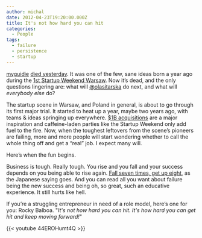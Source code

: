 ```yaml
---
author: michal
date: 2012-04-23T19:20:00.000Z
title: It's not how hard you can hit
categories:
  - People
tags:
  - failure
  - persistence
  - startup
---
```


[myguidie](http://myguidie.com/) [died yesterday](http://blog.myguidie.com/post/21658891033/thanks-for-an-amazing-journey). It was one of the few, sane ideas born a year ago during the [1st Startup Weekend Warsaw](/its-not-a-rodeo-cowboy). Now it’s dead, and the only questions lingering are: what will [@olasitarska](http://twitter.com/olasitarska) do next, and what will _everybody else_ do?

The startup scene in Warsaw, and Poland in general, is about to go through its first major trial. It started to heat up a year, maybe two years ago, with teams &amp; ideas springing up everywhere. [$1B acquisitions](http://techcrunch.com/2012/04/09/instagram-story-facebook-acquisition/) are a major inspiration and caffeine-laden parties like the Startup Weekend only add fuel to the fire. Now, when the toughest leftovers from the scene’s pioneers are failing, more and more people will start wondering whether to call the whole thing off and get a “real” job. I expect many will.

Here’s when the fun begins.

Business is tough. Really tough. You rise and you fall and your success depends on you being able to rise again. [Fall seven times, get up eight](http://www.presentationzen.com/presentationzen/2011/03/fall-down-seven-times-get-up-eight-the-power-of-japanese-resilience.html), as the Japanese saying goes. And you can read all you want about failure being the new success and being oh, so great, such an educative experience. It still hurts like hell.

If you’re a struggling entrepreneur in need of a role model, here’s one for you: Rocky Balboa. "_It's not how hard you can hit. It's how hard you can get hit and keep moving forward!_"

{{< youtube 44EROHumt4Q >}}
